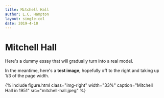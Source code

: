 ```yaml
---
title: Mitchell Hall
author: L.C. Hampton
layout: single-col
date: 2019-4-10
---
```



# Mitchell Hall

Here's a dummy essay that will gradually turn into a real model.

In the meantime, here's a **test image**, hopefully off to the right and taking up 1/3 of the page width.

{% include figure.html class="img-right" width="33%" caption="Mitchell Hall in 1951" src="mitchell-hall.jpeg" %}
